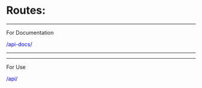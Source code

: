 <h1>Routes:</h1>

<hr>

<p>For Documentation</p>
 <span style="color: blue;">/api-docs/</span>
 
<hr>

<hr>
<p>For Use</p>
 <span style="color: blue;">/api/</span>

